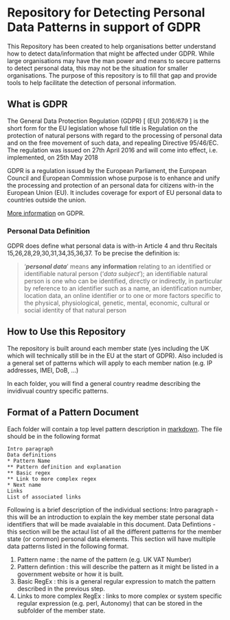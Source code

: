 # Repository for Detecting Personal Data Patterns in support of GDPR
This Repository has been created to help organisations better understand how to detect data/information that might be affected under GDPR. While large organisations may have the man power and means to secure patterns to detect personal data, this may not be the situation for smaller organisations.
The purpose of this repository is to fill that gap and provide tools to help facilitate the detection of personal information.

## What is GDPR
The General Data Protection Regulation (GDPR) [ (EU) 2016/679 ] is the short form for the EU legislation whose full title is Regulation on the protection of natural persons with regard to the processing of personal data and on the free movement of such data, and repealing Directive 95/46/EC. The regulation was issued on 27th April 2016 and will come into effect, i.e. implemented, on 25th May 2018

GDPR is a regulation issued by the European Parliament​, the European Council​ and European Commission whose purpose is to enhance and unify the processing and protection of an personal data for citizens with-in the European Union (EU). It includes coverage for export of EU personal data to countries outside the union.

[More information](docs/gdprinfomration.md) on GDPR.

### Personal Data Definition
GDPR does define what personal data is with-in Article 4 and thru Recitals 15,26,28,29,30,31,34,35,36,37. To be precise the definition is:
> ‘***personal data***’ means **any information** relating to an identified or identifiable natural person (‘*data subject*’); an identifiable natural person is one who can be identified, directly or indirectly, in particular by reference to an identifier such as a name, an identification number, location data, an online identifier or to one or more factors specific to the physical, physiological, genetic, mental, economic, cultural or social identity of that natural person

## How to Use this Repository
The repository is built around each member state (yes including the UK which will technically still be in the EU at the start of GDPR). Also included is a general set of patterns which will apply to each member nation (e.g. IP addresses, IMEI, DoB, ...)

In each folder, you will find a general country readme describing the invidivual country specific patterns.

## Format of a Pattern Document
Each folder will contain a top level pattern description in [markdown](https://daringfireball.net/projects/markdown/). The file should be in the following format
```
Intro paragraph
Data definitions
* Pattern Name
** Pattern definition and explanation
** Basic regex
** Link to more complex regex
* Next name
Links
List of associated links
```
Following is a brief description of the individual sections:
Intro paragraph - this will be an introduction to explain the key member state personal data identifiers that will be made avaialable in this document.
Data Defintions - this section will be the actaul list of all the different patterns for the member state (or common) personal data elements. This section will have multiple data patterns listed in the following format.
1. Pattern name : the name of the pattern (e.g. UK VAT Number)
2. Pattern defintion : this will describe the pattern as it might be listed in a government website or how it is built.
3. Basic RegEx : this is a general regular expression to match the pattern described in the previous step.
4. Links to more complex RegEx : links to more complex or system specific regular expression (e.g. perl, Autonomy) that can be stored in the subfolder of the member state.

